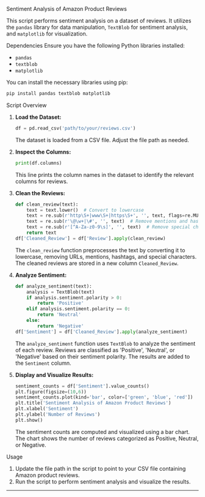 Sentiment Analysis of Amazon Product Reviews

This script performs sentiment analysis on a dataset of reviews. It utilizes the `pandas` library for data manipulation, `TextBlob` for sentiment analysis, and `matplotlib` for visualization.

Dependencies
Ensure you have the following Python libraries installed:
- `pandas`
- `textblob`
- `matplotlib`

You can install the necessary libraries using pip:
```bash
pip install pandas textblob matplotlib
```

Script Overview

1. **Load the Dataset:**
   ```python
   df = pd.read_csv('path/to/your/reviews.csv')
   ```
   The dataset is loaded from a CSV file. Adjust the file path as needed.

2. **Inspect the Columns:**
   ```python
   print(df.columns)
   ```
   This line prints the column names in the dataset to identify the relevant columns for reviews.

3. **Clean the Reviews:**
   ```python
   def clean_review(text):
       text = text.lower()  # Convert to lowercase
       text = re.sub(r'http\S+|www\S+|https\S+', '', text, flags=re.MULTILINE)  # Remove URLs
       text = re.sub(r'\@\w+|\#', '', text)  # Remove mentions and hashtags
       text = re.sub(r'[^A-Za-z0-9\s]', '', text)  # Remove special characters
       return text
   df['Cleaned_Review'] = df['Review'].apply(clean_review)
   ```
   The `clean_review` function preprocesses the text by converting it to lowercase, removing URLs, mentions, hashtags, and special characters. The cleaned reviews are stored in a new column `Cleaned_Review`.

4. **Analyze Sentiment:**
   ```python
   def analyze_sentiment(text):
       analysis = TextBlob(text)
       if analysis.sentiment.polarity > 0:
           return 'Positive'
       elif analysis.sentiment.polarity == 0:
           return 'Neutral'
       else:
           return 'Negative'
   df['Sentiment'] = df['Cleaned_Review'].apply(analyze_sentiment)
   ```
   The `analyze_sentiment` function uses `TextBlob` to analyze the sentiment of each review. Reviews are classified as 'Positive', 'Neutral', or 'Negative' based on their sentiment polarity. The results are added to the `Sentiment` column.

5. **Display and Visualize Results:**
   ```python
   sentiment_counts = df['Sentiment'].value_counts()
   plt.figure(figsize=(10,6))
   sentiment_counts.plot(kind='bar', color=['green', 'blue', 'red'])
   plt.title('Sentiment Analysis of Amazon Product Reviews')
   plt.xlabel('Sentiment')
   plt.ylabel('Number of Reviews')
   plt.show()
   ```
   The sentiment counts are computed and visualized using a bar chart. The chart shows the number of reviews categorized as Positive, Neutral, or Negative.

Usage

1. Update the file path in the script to point to your CSV file containing Amazon product reviews.
2. Run the script to perform sentiment analysis and visualize the results.

---
